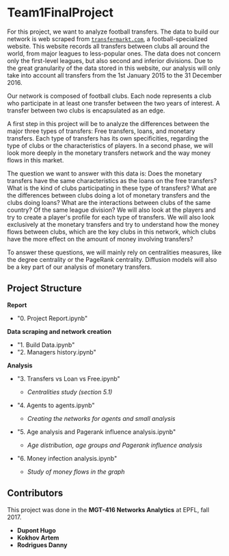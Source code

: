 # Team1FinalProject

For this project, we want to analyze football transfers. The data to build our network is web scraped from [`transfermarkt.com`](https://www.transfermarkt.com/), a football-specialized website. This website records all transfers between clubs all around the world, from major leagues to less-popular ones. The data does not concern only the first-level leagues, but also second and inferior divisions. Due to the great granularity of the data stored in this website, our analysis will only take into account all transfers from the 1st January 2015 to the 31 December 2016.

Our network is composed of football clubs. Each node represents a club who participate in at least one transfer between the two years of interest. A transfer between two clubs is encapsulated as an edge.

A first step in this project will be to analyze the differences between the major three types of transfers: Free transfers, loans, and monetary transfers. Each type of transfers has its own specificities, regarding the type of clubs or the characteristics of players. In a second phase, we will look more deeply in the monetary transfers network and the way money flows in this market.

The question we want to answer with this data is: Does the monetary transfers have the same characteristics as the loans on the free transfers? What is the kind of clubs participating in these type of transfers? What are the differences between clubs doing a lot of monetary transfers and the clubs doing loans? What are the interactions between clubs of the same country? Of the same league division? We will also look at the players and try to create a player's profile for each type of transfers. We will also look exclusively at the monetary transfers and try to understand how the money flows between clubs, which are the key clubs in this network, which clubs have the more effect on the amount of money involving transfers?

To answer these questions, we will mainly rely on centralities measures, like the degree centrality or the PageRank centrality. Diffusion models will also be a key part of our analysis of monetary transfers.


## Project Structure

**Report**
- "0. Project Report.ipynb"


**Data scraping and network creation**
- "1. Build Data.ipynb"
- "2. Managers history.ipynb"


**Analysis**
- "3. Transfers vs Loan vs Free.ipynb"
   
   - _Centralities study (section 5.1)_
   
- "4. Agents to agents.ipynb"
    
   - _Creating the networks for agents and small analysis_
   
- "5. Age analysis and Pagerank influence analysis.ipynb"

   - _Age distribution, age groups and Pagerank influence analysis_
   
- "6. Money infection analysis.ipynb"

   - _Study of money flows in the graph_
   
   
   
   
## Contributors
This project was done in the **MGT-416 Networks Analytics** at EPFL, fall 2017.
- **Dupont Hugo**
- **Kokhov Artem**
- **Rodrigues Danny**

